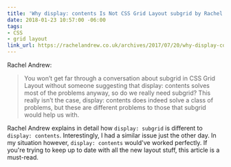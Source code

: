 ```yaml
---
title: 'Why display: contents Is Not CSS Grid Layout subgrid by Rachel Andrew'
date: 2018-01-23 10:57:00 -06:00
tags:
- CSS
- grid layout
link_url: https://rachelandrew.co.uk/archives/2017/07/20/why-display-contents-is-not-css-grid-layout-subgrid/
---
```


Rachel Andrew:

> You won’t get far through a conversation about subgrid in CSS Grid Layout without someone suggesting that display: contents solves most of the problems anyway, so do we really need subgrid? This really isn’t the case, display: contents does indeed solve a class of problems, but these are different problems to those that subgrid would help us with.

Rachel Andrew explains in detail how `display: subgrid` is different to `display: contents`. Interestingly, I had a similar issue just the other day. In my situation however, `display: contents` would've worked perfectly. If you're trying to keep up to date with all the new layout stuff, this article is a must-read.
